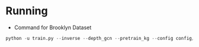 # Running
- Command for Brooklyn Dataset
``` Python
python -u train.py --inverse --depth_gcn --pretrain_kg --config config/brooklyn/STKGRisk_BROOKLYN_Config_v5_multi.json --aug --part_top_mask --gpus 0,1 > output/bro.out
```